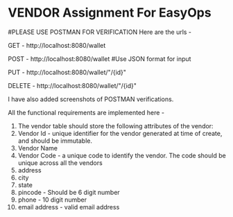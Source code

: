 # VENDOR Assignment For EasyOps


#PLEASE USE POSTMAN FOR VERIFICATION
Here are the urls -

GET - http://localhost:8080/wallet

POST - http://localhost:8080/wallet
              #Use JSON format for input

PUT - http://localhost:8080/wallet/"/{id}"

DELETE - http://localhost:8080/wallet/"/{id}"

I have also added screenshots of POSTMAN verifications.

All the functional requirements are implemented here - 
1. The vendor table should store the following attributes of the vendor:
1. Vendor Id - unique identifier for the vendor generated at time of create, and
should be immutable.
2. Vendor Name
3. Vendor Code - a unique code to identify the vendor. The code should be
unique across all the vendors
4. address
5. city
6. state
7. pincode - Should be 6 digit number
8. phone - 10 digit number
9. email address - valid email address
